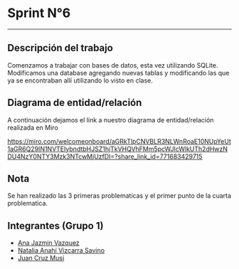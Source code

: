 # Sprint N°6
---

## Descripción del trabajo

Comenzamos a trabajar con bases de datos, esta vez utilizando SQLite. Modificamos una database agregando nuevas tablas y modificando las que ya se encontraban allí utilizando lo visto en clase.

## Diagrama de entidad/relación

A continuación dejamos el link a nuestro diagrama de entidad/relación realizada en Miro

https://miro.com/welcomeonboard/aGRkTlpCNVBLR3NLWnRoaE10NUpYeUt1aGR6Q29IN1NVTEIybndtbHJSZ1hjTkVHQVhFMm5pcWJlcWlkUTh2dHwzNDU4NzY0NTY3Mzk3NTcwMjUzfDI=?share_link_id=771683429715

## Nota

Se han realizado las 3 primeras problematicas y el primer punto de la cuarta problematica.

## Integrantes (Grupo 1)

* [Ana Jazmin Vazquez](https://github.com/AJVazquez27)
* [Natalia Anahí Vizcarra Savino](https://github.com/NeitRoot)
* [Juan Cruz Musi](https://github.com/JuanMusi)
